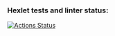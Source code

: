 ### Hexlet tests and linter status:
[![Actions Status](https://github.com/viktor-osin/php-project-45/workflows/hexlet-check/badge.svg)](https://github.com/viktor-osin/php-project-45/actions)